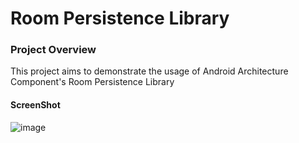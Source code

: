 # Room Persistence Library 

### Project Overview
This project aims to demonstrate the usage of Android Architecture Component's Room Persistence Library

#### ScreenShot 
![image](https://lh3.googleusercontent.com/-G376eUTeP04/XZiLLSa0QrI/AAAAAAAAir8/kPyl63dH5eoJdS73RmRSvV2YRIgsD3TEgCLcBGAsYHQ/s0/2019-10-05%2B%25281%2529.png)
